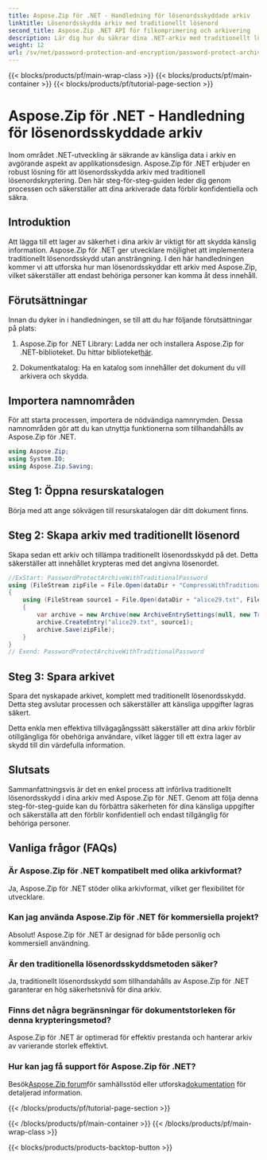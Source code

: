 ```yaml
---
title: Aspose.Zip för .NET - Handledning för lösenordsskyddade arkiv
linktitle: Lösenordsskydda arkiv med traditionellt lösenord
second_title: Aspose.Zip .NET API för filkomprimering och arkivering
description: Lär dig hur du säkrar dina .NET-arkiv med traditionellt lösenordsskydd med Aspose.Zip. Följ vår steg-för-steg-guide för förbättrad datasekretess.
weight: 12
url: /sv/net/password-protection-and-encryption/password-protect-archive-traditional-password/
---
```


{{< blocks/products/pf/main-wrap-class >}}
{{< blocks/products/pf/main-container >}}
{{< blocks/products/pf/tutorial-page-section >}}

# Aspose.Zip för .NET - Handledning för lösenordsskyddade arkiv


Inom området .NET-utveckling är säkrande av känsliga data i arkiv en avgörande aspekt av applikationsdesign. Aspose.Zip för .NET erbjuder en robust lösning för att lösenordsskydda arkiv med traditionell lösenordskryptering. Den här steg-för-steg-guiden leder dig genom processen och säkerställer att dina arkiverade data förblir konfidentiella och säkra.

## Introduktion

Att lägga till ett lager av säkerhet i dina arkiv är viktigt för att skydda känslig information. Aspose.Zip för .NET ger utvecklare möjlighet att implementera traditionellt lösenordsskydd utan ansträngning. I den här handledningen kommer vi att utforska hur man lösenordsskyddar ett arkiv med Aspose.Zip, vilket säkerställer att endast behöriga personer kan komma åt dess innehåll.

## Förutsättningar

Innan du dyker in i handledningen, se till att du har följande förutsättningar på plats:

1. Aspose.Zip for .NET Library: Ladda ner och installera Aspose.Zip for .NET-biblioteket. Du hittar biblioteket[här](https://releases.aspose.com/zip/net/).

2. Dokumentkatalog: Ha en katalog som innehåller det dokument du vill arkivera och skydda.

## Importera namnområden

För att starta processen, importera de nödvändiga namnrymden. Dessa namnområden gör att du kan utnyttja funktionerna som tillhandahålls av Aspose.Zip för .NET.

```csharp
using Aspose.Zip;
using System.IO;
using Aspose.Zip.Saving;
```

## Steg 1: Öppna resurskatalogen

Börja med att ange sökvägen till resurskatalogen där ditt dokument finns.

## Steg 2: Skapa arkiv med traditionellt lösenord

Skapa sedan ett arkiv och tillämpa traditionellt lösenordsskydd på det. Detta säkerställer att innehållet krypteras med det angivna lösenordet.

```csharp
//ExStart: PasswordProtectArchiveWithTraditionalPassword
using (FileStream zipFile = File.Open(dataDir + "CompressWithTraditionalEncryption_out.zip", FileMode.Create))
{
    using (FileStream source1 = File.Open(dataDir + "alice29.txt", FileMode.Open, FileAccess.Read))
    {
        var archive = new Archive(new ArchiveEntrySettings(null, new TraditionalEncryptionSettings("p@s$")));
        archive.CreateEntry("alice29.txt", source1);
        archive.Save(zipFile);
    }
}
// Exend: PasswordProtectArchiveWithTraditionalPassword
```

## Steg 3: Spara arkivet

Spara det nyskapade arkivet, komplett med traditionellt lösenordsskydd. Detta steg avslutar processen och säkerställer att känsliga uppgifter lagras säkert.

Detta enkla men effektiva tillvägagångssätt säkerställer att dina arkiv förblir otillgängliga för obehöriga användare, vilket lägger till ett extra lager av skydd till din värdefulla information.

## Slutsats

Sammanfattningsvis är det en enkel process att införliva traditionellt lösenordsskydd i dina arkiv med Aspose.Zip för .NET. Genom att följa denna steg-för-steg-guide kan du förbättra säkerheten för dina känsliga uppgifter och säkerställa att den förblir konfidentiell och endast tillgänglig för behöriga personer.

## Vanliga frågor (FAQs)

### Är Aspose.Zip för .NET kompatibelt med olika arkivformat?
Ja, Aspose.Zip för .NET stöder olika arkivformat, vilket ger flexibilitet för utvecklare.

### Kan jag använda Aspose.Zip för .NET för kommersiella projekt?
Absolut! Aspose.Zip för .NET är designad för både personlig och kommersiell användning.

### Är den traditionella lösenordsskyddsmetoden säker?
Ja, traditionellt lösenordsskydd som tillhandahålls av Aspose.Zip för .NET garanterar en hög säkerhetsnivå för dina arkiv.

### Finns det några begränsningar för dokumentstorleken för denna krypteringsmetod?
Aspose.Zip för .NET är optimerad för effektiv prestanda och hanterar arkiv av varierande storlek effektivt.

### Hur kan jag få support för Aspose.Zip för .NET?
 Besök[Aspose.Zip forum](https://forum.aspose.com/c/zip/37)för samhällsstöd eller utforska[dokumentation](https://reference.aspose.com/zip/net/) för detaljerad information.


{{< /blocks/products/pf/tutorial-page-section >}}

{{< /blocks/products/pf/main-container >}}
{{< /blocks/products/pf/main-wrap-class >}}

{{< blocks/products/products-backtop-button >}}
